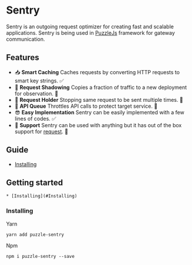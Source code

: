 # Sentry
Sentry is an outgoing request optimizer for creating fast and scalable applications. Sentry is being used in [PuzzleJs](https://github.com/puzzle-js/puzzle-js) framework for gateway communication.

## Features
- 📥  **Smart Caching** Caches requests by converting HTTP requests to smart key strings. ✅
- 👻  **Request Shadowing** Copies a fraction of traffic to a new deployment for observation. 📝
- 🚧  **Request Holder** Stopping same request to be sent multiple times. 📝
- 🚥  **API Queue** Throttles API calls to protect target service. 📝
- 😎  **Easy Implementation** Sentry can be easily implemented with a few lines of codes. ✅
- 🔌  **Support** Sentry can be used with anything but it has out of the box support for [request](https://github.com/request/request). 📝

## Guide
* [Installing](#installing)

## Getting started
    * [Installing](#Installing)
    
### Installing

Yarn
```
yarn add puzzle-sentry
```
Npm
```
npm i puzzle-sentry --save
```


    
